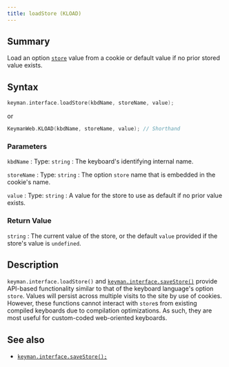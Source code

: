 ```yaml
---
title: loadStore (KLOAD)
---
```


## Summary

Load an option [`store`](/developer/language/guide/stores) value from a cookie or default value if no prior stored value exists.

## Syntax

```c
keyman.interface.loadStore(kbdName, storeName, value);
```

or

```c
KeymanWeb.KLOAD(kbdName, storeName, value); // Shorthand
```

### Parameters

`kbdName`
:   Type: `string`
:   The keyboard's identifying internal name.

`storeName`
:   Type: `string`
:   The option `store` name that is embedded in the cookie's name.

`value`
:   Type: `string`
:   A value for the store to use as default if no prior value exists.

### Return Value

`string`
:   The current value of the store, or the default `value` provided if the store's value is `undefined`.

## Description

`keyman.interface.loadStore()` and [`keyman.interface.saveStore()`](saveStore) provide API-based functionality similar to that of the keyboard language's option `store`. Values will persist across multiple visits to the site by use of cookies. However, these functions cannot interact with `store`s from existing compiled keyboards due to compilation optimizations. As such, they are most useful for custom-coded web-oriented keyboards.

## See also

- [`keyman.interface.saveStore();`](saveStore)
